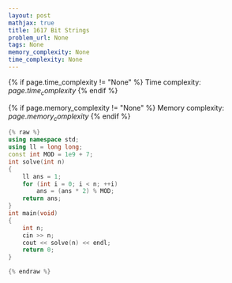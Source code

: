 ```yaml
---
layout: post
mathjax: true
title: 1617 Bit Strings
problem_url: None
tags: None
memory_complexity: None
time_complexity: None
---
```




{% if page.time_complexity != "None" %}
Time complexity: ${{ page.time_complexity }}$
{% endif %}

{% if page.memory_complexity != "None" %}
Memory complexity: ${{ page.memory_complexity }}$
{% endif %}

```cpp
{% raw %}
using namespace std;
using ll = long long;
const int MOD = 1e9 + 7;
int solve(int n)
{
    ll ans = 1;
    for (int i = 0; i < n; ++i)
        ans = (ans * 2) % MOD;
    return ans;
}
int main(void)
{
    int n;
    cin >> n;
    cout << solve(n) << endl;
    return 0;
}

{% endraw %}
```